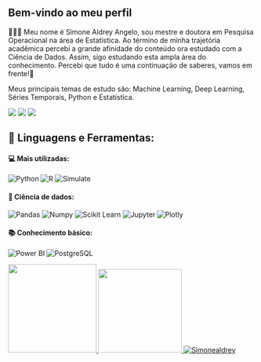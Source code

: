 ## Bem-vindo ao meu perfil 

👱🏼‍♀️ Meu nome é Simone Aldrey Angelo, sou mestre e doutora em Pesquisa Operacional na área de Estatística. Ao término de minha trajetória acadêmica percebi a grande afinidade do conteúdo ora estudado com a Ciência de Dados. Assim, sigo estudando esta ampla área do conhecimento. Percebi que tudo é uma continuação de saberes, vamos em frente!🚀

Meus principais temas de estudo são: Machine Learning, Deep Learning, Séries Temporais, Python e Estatística.

  <a href="https://www.linkedin.com/in/simoneangelo" target="_blank"><img src="https://img.shields.io/badge/-LinkedIn-%230077B5?style=for-the-badge&logo=linkedin&logoColor=white" target="_blank"></a>
    <a href = "mailto:simonealdrey@gmail.com"><img src="https://img.shields.io/badge/-Gmail-%23333?style=for-the-badge&logo=gmail&logoColor=white" target="_blank"></a>
   <a href="https://instagram.com/simonealdrey" target="_blank"><img src="https://img.shields.io/badge/-Instagram-%23E4405F?style=for-the-badge&logo=instagram&logoColor=white" target="_blank"></a>
  

 ## 🚀 **Linguagens e Ferramentas:**

 #### 💻 Mais utilizadas:
 ![Python](https://img.shields.io/badge/-Python-black?style=flat-square&logo=Python)
 ![R](https://img.shields.io/badge/-R-black?style=flat-square&logo=R)
 ![Simulate](https://img.shields.io/badge/-Simulate-black?style=flat-square&logo=Simulate)
  
 #### 🎲 Ciência de dados:
 ![Pandas](https://img.shields.io/badge/-Pandas-black?style=flat-square&logo=Pandas)
 ![Numpy](https://img.shields.io/badge/-Numpy-black?style=flat-square&logo=Numpy)
 ![Scikit Learn](https://img.shields.io/badge/-Scikit%20Learn-black?style=flat-square&logo=scikit-learn)
 ![Jupyter](https://img.shields.io/badge/-Jupyter-black?style=flat-square&logo=Jupyter)
 ![Plotly](https://img.shields.io/badge/-Plotly-black?style=flat-square&logo=Plotly)

 #### 📚 Conhecimento básico:
 ![Power BI](https://img.shields.io/badge/-Power%20BI-black?style=plastic&logo=Power-BI)
 ![PostgreSQL](https://img.shields.io/badge/-PostgreSQL-black?style=flat-square&logo=PostgreSQL) 

  <div>
  <a href="https://github.com/Simonealdrey">
  <img height="180em" src="https://github-readme-stats.vercel.app/api?username=Simonealdrey&show_icons=true&theme=dracula&include_all_commits=true&count_private=true"/>
  <img height="170em" src="https://github-readme-stats.vercel.app/api/top-langs/?username=Simonealdrey&layout=compact&langs_count=7&theme=dracula"/>
    <img src="https://komarev.com/ghpvc/?username=Simonealdrey&color=green" alt="Simonealdrey" />
</div>
<div style="display: inline_block"><br>


 
  

